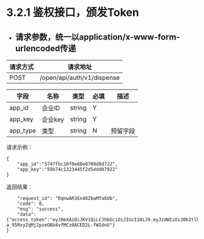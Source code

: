 # 3.2.1 鉴权接口，颁发Token

* ## 请求参数，统一以application/x-www-form-urlencoded传递

| 请求方式 | 请求地址 |
| --- | --- |
| POST | /open/api/auth/v1/dispense |

| 字段 | 名称 | 类型 | 必填 | 描述 |
| --- | --- | --- | --- | --- |
| app\_id | 企业ID | string | Y |  |
| app\_key | 企业key | string | Y |  |
| app\_type | 类型 | string | N | 预留字段 |

请求示例：

```
{
    "app_id":"5747fbc10f0e60e0709d8d722",
    "app_key":"59b74c1323445f2d54dd07922"
}
```

返回结果：

```
    "request_id": "RqnwAR3En48ZbaMfa6Ub",
    "code": 0,
    "msg": "success",
    "data":{"access_token":"eyJ0eXAiOiJKV1QiLCJhbGciOiJIUzI1NiJ9.eyJzdWIiOiJ0b2tlbiIsImFwcElkIjoiNTc0N2ZiYzEwZjBlNjBlMDcwOWQ4ZDdkIiwiaXNzIjoiYXBpIiwiZXhwIjoxNTA3NTE1ODQ5LCJqdGkiOiI1OWNkYWVjOTIyZTlmMTRlNmI0YTkwNTIifQ.oPgr-a_95RxyZqMj2pzeOBb4vfMCz0ACED2L-fWIdnU"}
}
```



